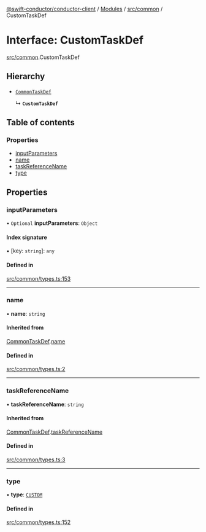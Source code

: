 [@swift-conductor/conductor-client](../README.md) / [Modules](../modules.md) / [src/common](../modules/src_common.md) / CustomTaskDef

# Interface: CustomTaskDef

[src/common](../modules/src_common.md).CustomTaskDef

## Hierarchy

- [`CommonTaskDef`](src_common.CommonTaskDef.md)

  ↳ **`CustomTaskDef`**

## Table of contents

### Properties

- [inputParameters](src_common.CustomTaskDef.md#inputparameters)
- [name](src_common.CustomTaskDef.md#name)
- [taskReferenceName](src_common.CustomTaskDef.md#taskreferencename)
- [type](src_common.CustomTaskDef.md#type)

## Properties

### inputParameters

• `Optional` **inputParameters**: `Object`

#### Index signature

▪ [key: `string`]: `any`

#### Defined in

[src/common/types.ts:153](https://github.com/swift-conductor/conductor-client-typescript/blob/9866b7c/src/common/types.ts#L153)

___

### name

• **name**: `string`

#### Inherited from

[CommonTaskDef](src_common.CommonTaskDef.md).[name](src_common.CommonTaskDef.md#name)

#### Defined in

[src/common/types.ts:2](https://github.com/swift-conductor/conductor-client-typescript/blob/9866b7c/src/common/types.ts#L2)

___

### taskReferenceName

• **taskReferenceName**: `string`

#### Inherited from

[CommonTaskDef](src_common.CommonTaskDef.md).[taskReferenceName](src_common.CommonTaskDef.md#taskreferencename)

#### Defined in

[src/common/types.ts:3](https://github.com/swift-conductor/conductor-client-typescript/blob/9866b7c/src/common/types.ts#L3)

___

### type

• **type**: [`CUSTOM`](../enums/src_common.TaskType.md#custom)

#### Defined in

[src/common/types.ts:152](https://github.com/swift-conductor/conductor-client-typescript/blob/9866b7c/src/common/types.ts#L152)
